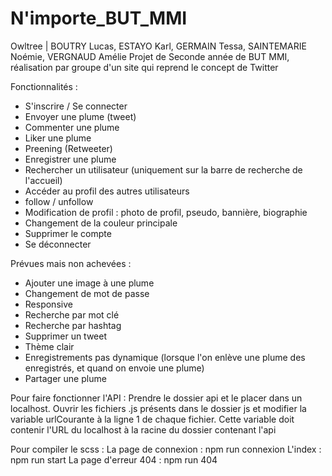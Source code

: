 # N'importe_BUT_MMI
Owltree | BOUTRY Lucas, ESTAYO Karl, GERMAIN Tessa, SAINTEMARIE Noémie, VERGNAUD Amélie
Projet de Seconde année de BUT MMI, réalisation par groupe d'un site qui reprend le concept de Twitter

Fonctionnalités :
 - S'inscrire / Se connecter
 - Envoyer une plume (tweet)
 - Commenter une plume
 - Liker une plume
 - Preening (Retweeter)
 - Enregistrer une plume
 - Rechercher un utilisateur (uniquement sur la barre de recherche de l'accueil)
 - Accéder au profil des autres utilisateurs
 - follow / unfollow
 - Modification de profil : photo de profil, pseudo, bannière, biographie
 - Changement de la couleur principale
 - Supprimer le compte
 - Se déconnecter

Prévues mais non achevées :
 - Ajouter une image à une plume
 - Changement de mot de passe
 - Responsive
 - Recherche par mot clé
 - Recherche par hashtag
 - Supprimer un tweet
 - Thème clair
 - Enregistrements pas dynamique (lorsque l'on enlève une plume des enregistrés, et quand on envoie une plume)
 - Partager une plume

Pour faire fonctionner l'API :
Prendre le dossier api et le placer dans un localhost.
Ouvrir les fichiers .js présents dans le dossier js et modifier la variable urlCourante à la ligne 1 de chaque fichier.
Cette variable doit contenir l'URL du localhost à la racine du dossier contenant l'api

Pour compiler le scss :
La page de connexion : npm run connexion
L'index : npm run start
La page d'erreur 404 : npm run 404
